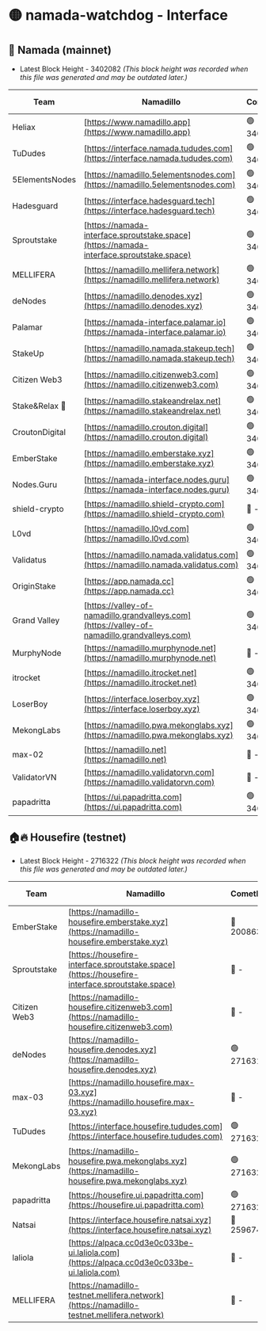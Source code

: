 # 🟡 namada-watchdog - Interface

## 🚀 Namada (mainnet)
- Latest Block Height - 3402082 *(This block height was recorded when this file was generated and may be outdated later.)*

| Team | Namadillo | CometBFT | Indexer | MASP Indexer |
|-|-|-|-|-|
| Heliax | [https://www.namadillo.app](https://www.namadillo.app) | 🟢 3402055 | 🟢 3402055 | 🟢 3402055 |
| TuDudes | [https://interface.namada.tududes.com](https://interface.namada.tududes.com) | 🟢 3402056 | 🟢 3402055 | 🟢 3402055 |
| 5ElementsNodes | [https://namadillo.5elementsnodes.com](https://namadillo.5elementsnodes.com) | 🟢 3402056 | 🟢 3402056 | 🟢 3402056 |
| Hadesguard | [https://interface.hadesguard.tech](https://interface.hadesguard.tech) | 🟢 3402057 | 🟢 3402057 | 🟢 3402057 |
| Sproutstake | [https://namada-interface.sproutstake.space](https://namada-interface.sproutstake.space) | 🟢 3402057 | 🟢 3402057 | 🟢 3402057 |
| MELLIFERA | [https://namadillo.mellifera.network](https://namadillo.mellifera.network) | 🟢 3402058 | 🟢 3402058 | 🟢 3402059 |
| deNodes | [https://namadillo.denodes.xyz](https://namadillo.denodes.xyz) | 🟢 3402059 | 🟢 3402059 | 🟢 3402059 |
| Palamar | [https://namada-interface.palamar.io](https://namada-interface.palamar.io) | 🟢 3402060 | 🟢 3402060 | 🟢 3402060 |
| StakeUp | [https://namadillo.namada.stakeup.tech](https://namadillo.namada.stakeup.tech) | 🟢 3402061 | 🟢 3402061 | 🟢 3402061 |
| Citizen Web3 | [https://namadillo.citizenweb3.com](https://namadillo.citizenweb3.com) | 🟢 3402062 | 🟢 3402061 | 🟢 3402062 |
| Stake&Relax 🦥 | [https://namadillo.stakeandrelax.net](https://namadillo.stakeandrelax.net) | 🟢 3402062 | 🟢 3402062 | 🟢 3402062 |
| CroutonDigital | [https://namadillo.crouton.digital](https://namadillo.crouton.digital) | 🟢 3402063 | 🟢 3402063 | 🟢 3402063 |
| EmberStake | [https://namadillo.emberstake.xyz](https://namadillo.emberstake.xyz) | 🟢 3402064 | 🟢 3402063 | 🟢 3402064 |
| Nodes.Guru | [https://namada-interface.nodes.guru](https://namada-interface.nodes.guru) | 🟢 3402064 | 🟢 3402064 | 🟢 3402064 |
| shield-crypto | [https://namadillo.shield-crypto.com](https://namadillo.shield-crypto.com) | 🔴 - | 🔴 - | 🔴 - |
| L0vd | [https://namadillo.l0vd.com](https://namadillo.l0vd.com) | 🟢 3402070 | 🟢 3402070 | 🟢 3402070 |
| Validatus | [https://namadillo.namada.validatus.com](https://namadillo.namada.validatus.com) | 🟢 3402071 | 🟢 3402071 | 🟢 3402071 |
| OriginStake | [https://app.namada.cc](https://app.namada.cc) | 🟢 3402072 | 🟢 3402072 | 🟢 3402072 |
| Grand Valley | [https://valley-of-namadillo.grandvalleys.com](https://valley-of-namadillo.grandvalleys.com) | 🟢 3402073 | 🔴 3380816 | 🟢 3402073 |
| MurphyNode | [https://namadillo.murphynode.net](https://namadillo.murphynode.net) | 🔴 - | 🔴 - | 🔴 - |
| itrocket | [https://namadillo.itrocket.net](https://namadillo.itrocket.net) | 🟢 3402076 | 🟢 3402076 | 🟢 3402076 |
| LoserBoy | [https://interface.loserboy.xyz](https://interface.loserboy.xyz) | 🟢 3402076 | 🟢 3402076 | 🟢 3402076 |
| MekongLabs | [https://namadillo.pwa.mekonglabs.xyz](https://namadillo.pwa.mekonglabs.xyz) | 🟢 3402077 | 🟢 3402077 | 🟢 3402077 |
| max-02 | [https://namadillo.net](https://namadillo.net) | 🔴 - | 🔴 - | 🔴 - |
| ValidatorVN | [https://namadillo.validatorvn.com](https://namadillo.validatorvn.com) | 🔴 - | 🔴 - | 🔴 - |
| papadritta | [https://ui.papadritta.com](https://ui.papadritta.com) | 🟢 3402082 | 🟢 3402082 | 🔴 - |

## 🏠🔥 Housefire (testnet)
- Latest Block Height - 2716322 *(This block height was recorded when this file was generated and may be outdated later.)*

| Team | Namadillo | CometBFT | Indexer | MASP Indexer |
|-|-|-|-|-|
| EmberStake | [https://namadillo-housefire.emberstake.xyz](https://namadillo-housefire.emberstake.xyz) | 🔴 2008636 | 🔴 - | 🔴 - |
| Sproutstake | [https://housefire-interface.sproutstake.space](https://housefire-interface.sproutstake.space) | 🔴 - | 🔴 - | 🔴 - |
| Citizen Web3 | [https://namadillo-housefire.citizenweb3.com](https://namadillo-housefire.citizenweb3.com) | 🔴 - | 🔴 - | 🔴 - |
| deNodes | [https://namadillo-housefire.denodes.xyz](https://namadillo-housefire.denodes.xyz) | 🟢 2716312 | 🟢 2716312 | 🟢 2716312 |
| max-03 | [https://namadillo.housefire.max-03.xyz](https://namadillo.housefire.max-03.xyz) | 🔴 - | 🔴 - | 🔴 - |
| TuDudes | [https://interface.housefire.tududes.com](https://interface.housefire.tududes.com) | 🟢 2716321 | 🟢 2716321 | 🟢 2716321 |
| MekongLabs | [https://namadillo-housefire.pwa.mekonglabs.xyz](https://namadillo-housefire.pwa.mekonglabs.xyz) | 🟢 2716321 | 🟢 2716321 | 🟢 2716321 |
| papadritta | [https://housefire.ui.papadritta.com](https://housefire.ui.papadritta.com) | 🟢 2716322 | 🟢 2716322 | 🟢 2716322 |
| Natsai | [https://interface.housefire.natsai.xyz](https://interface.housefire.natsai.xyz) | 🔴 2596741 | 🔴 2596741 | 🔴 2596741 |
| laliola | [https://alpaca.cc0d3e0c033be-ui.laliola.com](https://alpaca.cc0d3e0c033be-ui.laliola.com) | 🔴 - | 🔴 - | 🔴 - |
| MELLIFERA | [https://namadillo-testnet.mellifera.network](https://namadillo-testnet.mellifera.network) | 🔴 - | 🟢 2716325 | 🔴 2607259 |

